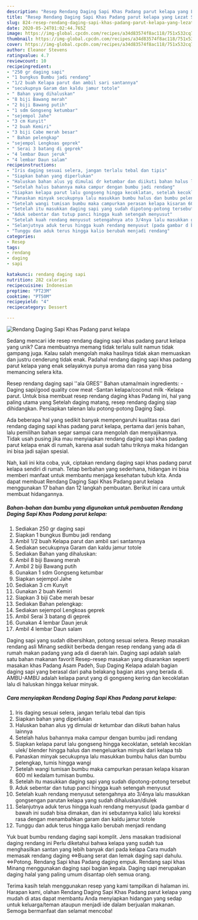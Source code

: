 ```yaml
---
description: "Resep Rendang Daging Sapi Khas Padang parut kelapa yang Lezat Sekali"
title: "Resep Rendang Daging Sapi Khas Padang parut kelapa yang Lezat Sekali"
slug: 824-resep-rendang-daging-sapi-khas-padang-parut-kelapa-yang-lezat-sekali
date: 2020-05-24T01:02:44.765Z
image: https://img-global.cpcdn.com/recipes/a34d83574f8ac118/751x532cq70/rendang-daging-sapi-khas-padang-parut-kelapa-foto-resep-utama.jpg
thumbnail: https://img-global.cpcdn.com/recipes/a34d83574f8ac118/751x532cq70/rendang-daging-sapi-khas-padang-parut-kelapa-foto-resep-utama.jpg
cover: https://img-global.cpcdn.com/recipes/a34d83574f8ac118/751x532cq70/rendang-daging-sapi-khas-padang-parut-kelapa-foto-resep-utama.jpg
author: Eleanor Stevens
ratingvalue: 4.7
reviewcount: 10
recipeingredient:
- "250 gr daging sapi"
- "1 bungkus Bumbu jadi rendang"
- "1/2 buah Kelapa parut dan ambil sari santannya"
- "secukupnya Garam dan kaldu jamur totole"
- " Bahan yang dihaluskan"
- "8 biji Bawang merah"
- "2 biji Bawang putih"
- "1 sdm Gongseng ketumbar"
- "sejempol Jahe"
- "3 cm Kunyit"
- "2 buah Kemiri"
- "3 biji Cabe merah besar"
- " Bahan pelengkap"
- "sejempol Lengkoas geprek"
- " Serai 3 batang di geprek"
- "4 lembar Daun jeruk"
- "4 lembar Daun salam"
recipeinstructions:
- "Iris daging sesuai selera, jangan terlalu tebal dan tipis"
- "Siapkan bahan yang diperlukan"
- "Haluskan bahan alus yg dimulai dr ketumbar dan diikuti bahan halus lainnya"
- "Setelah halus bahannya maka campur dengan bumbu jadi rendang"
- "Siapkan kelapa parut lalu gongseng hingga kecoklatan, setelah kecoklan ulek/ blender hingga halus dan mengeluarkan minyak dari kelapa tsb"
- "Panaskan minyak secukupnya lalu masukkan bumbu halus dan bumbu pelengkap, tumis hingga wangi"
- "Setelah wangi tumisan bumbu maka campurkan perasan kelapa kisaran 600 ml kedalam tumisan bumbu."
- "Setelah itu masukkan daging sapi yang sudah dipotong-potong tersebut"
- "Aduk sebentar dan tutup panci hingga kuah setengah menyusut"
- "Setelah kuah rendang menyusut setengahnya ato 3/4nya lalu masukkan gongsengan parutan kelapa yang sudah dihaluskan/diulek"
- "Selanjutnya aduk terus hingga kuah rendang menyusut (pada gambar d bawah ini sudah bisa dimakan, dan ini sebutannya kalio) lalu koreksi rasa dengan menambahkan garam dan kaldu jamur totole"
- "Tunggu dan aduk terus hingga kalio berubah menjadi rendang"
categories:
- Resep
tags:
- rendang
- daging
- sapi

katakunci: rendang daging sapi 
nutrition: 282 calories
recipecuisine: Indonesian
preptime: "PT23M"
cooktime: "PT50M"
recipeyield: "4"
recipecategory: Dessert

---
```



![Rendang Daging Sapi Khas Padang parut kelapa](https://img-global.cpcdn.com/recipes/a34d83574f8ac118/751x532cq70/rendang-daging-sapi-khas-padang-parut-kelapa-foto-resep-utama.jpg)

Sedang mencari ide resep rendang daging sapi khas padang parut kelapa yang unik? Cara membuatnya memang tidak terlalu sulit namun tidak gampang juga. Kalau salah mengolah maka hasilnya tidak akan memuaskan dan justru cenderung tidak enak. Padahal rendang daging sapi khas padang parut kelapa yang enak selayaknya punya aroma dan rasa yang bisa memancing selera kita.

Resep rendang daging sapi &#39;&#39;ala GRES&#39;&#39; Bahan utama/main ingredients: -Daging sapi/good quality cow meat -Santan kelapa/coconut milk -Kelapa parut. Untuk bisa membuat resep rendang daging khas Padang ini, hal yang paling utama yang Setelah daging matang, resep rendang daging siap dihidangkan. Persiapkan talenan lalu potong-potong Daging Sapi.

Ada beberapa hal yang sedikit banyak mempengaruhi kualitas rasa dari rendang daging sapi khas padang parut kelapa, pertama dari jenis bahan, lalu pemilihan bahan segar sampai cara mengolah dan menyajikannya. Tidak usah pusing jika mau menyiapkan rendang daging sapi khas padang parut kelapa enak di rumah, karena asal sudah tahu triknya maka hidangan ini bisa jadi sajian spesial.


Nah, kali ini kita coba, yuk, ciptakan rendang daging sapi khas padang parut kelapa sendiri di rumah. Tetap berbahan yang sederhana, hidangan ini bisa memberi manfaat untuk membantu menjaga kesehatan tubuh kita. Anda dapat membuat Rendang Daging Sapi Khas Padang parut kelapa menggunakan 17 bahan dan 12 langkah pembuatan. Berikut ini cara untuk membuat hidangannya.

<!--inarticleads1-->

##### Bahan-bahan dan bumbu yang digunakan untuk pembuatan Rendang Daging Sapi Khas Padang parut kelapa:

1. Sediakan 250 gr daging sapi
1. Siapkan 1 bungkus Bumbu jadi rendang
1. Ambil 1/2 buah Kelapa parut dan ambil sari santannya
1. Sediakan secukupnya Garam dan kaldu jamur totole
1. Sediakan  Bahan yang dihaluskan:
1. Ambil 8 biji Bawang merah
1. Ambil 2 biji Bawang putih
1. Gunakan 1 sdm Gongseng ketumbar
1. Siapkan sejempol Jahe
1. Sediakan 3 cm Kunyit
1. Gunakan 2 buah Kemiri
1. Siapkan 3 biji Cabe merah besar
1. Sediakan  Bahan pelengkap:
1. Sediakan sejempol Lengkoas geprek
1. Ambil  Serai 3 batang di geprek
1. Gunakan 4 lembar Daun jeruk
1. Ambil 4 lembar Daun salam


Daging sapi yang sudah dibersihkan, potong sesuai selera. Resep masakan rendang asli Minang sedikit berbeda dengan resep rendang yang ada di rumah makan padang yang ada di daerah lain. Daging sapi adalah salah satu bahan makanan favorit Resep-resep masakan yang disarankan seperti masakan khas Padang Asam Padeh, Sup Daging Kelapa adalah bagian daging sapi yang berasal dari paha belakang bagian atas yang berada di. AMBU-AMBU adalah kelapa parut yang di gongseng kering dan kecoklatan lalu di haluskan hingga keluar minyak. 

<!--inarticleads2-->

##### Cara menyiapkan Rendang Daging Sapi Khas Padang parut kelapa:

1. Iris daging sesuai selera, jangan terlalu tebal dan tipis
1. Siapkan bahan yang diperlukan
1. Haluskan bahan alus yg dimulai dr ketumbar dan diikuti bahan halus lainnya
1. Setelah halus bahannya maka campur dengan bumbu jadi rendang
1. Siapkan kelapa parut lalu gongseng hingga kecoklatan, setelah kecoklan ulek/ blender hingga halus dan mengeluarkan minyak dari kelapa tsb
1. Panaskan minyak secukupnya lalu masukkan bumbu halus dan bumbu pelengkap, tumis hingga wangi
1. Setelah wangi tumisan bumbu maka campurkan perasan kelapa kisaran 600 ml kedalam tumisan bumbu.
1. Setelah itu masukkan daging sapi yang sudah dipotong-potong tersebut
1. Aduk sebentar dan tutup panci hingga kuah setengah menyusut
1. Setelah kuah rendang menyusut setengahnya ato 3/4nya lalu masukkan gongsengan parutan kelapa yang sudah dihaluskan/diulek
1. Selanjutnya aduk terus hingga kuah rendang menyusut (pada gambar d bawah ini sudah bisa dimakan, dan ini sebutannya kalio) lalu koreksi rasa dengan menambahkan garam dan kaldu jamur totole
1. Tunggu dan aduk terus hingga kalio berubah menjadi rendang


Yuk buat bumbu rendang daging sapi komplit. Jens masakan tradisional daging rendang ini Perlu diketahui bahwa kelapa yang sudah tua menghasilkan santan yang lebih banyak dari pada kelapa Cara mudah memasak rendang daging ⇔Buang serat dan lemak daging sapi dahulu. ⇔Potong. Rendang Sapi khas Padang daging empuk. Rendang sapi khas Minang menggunakan daging sapi bagian kepala. Daging sapi merupakan daging halal yang paling umum disantap oleh semua orang. 

Terima kasih telah menggunakan resep yang kami tampilkan di halaman ini. Harapan kami, olahan Rendang Daging Sapi Khas Padang parut kelapa yang mudah di atas dapat membantu Anda menyiapkan hidangan yang sedap untuk keluarga/teman ataupun menjadi ide dalam berjualan makanan. Semoga bermanfaat dan selamat mencoba!
